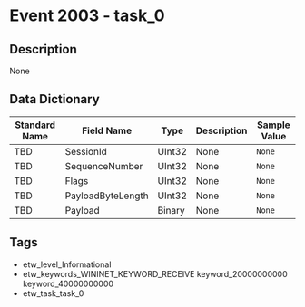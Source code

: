 # Event 2003 - task_0

## Description
None

## Data Dictionary
|Standard Name|Field Name|Type|Description|Sample Value|
|---|---|---|---|---|
|TBD|SessionId|UInt32|None|`None`|
|TBD|SequenceNumber|UInt32|None|`None`|
|TBD|Flags|UInt32|None|`None`|
|TBD|PayloadByteLength|UInt32|None|`None`|
|TBD|Payload|Binary|None|`None`|

## Tags
* etw_level_Informational
* etw_keywords_WININET_KEYWORD_RECEIVE keyword_20000000000 keyword_40000000000
* etw_task_task_0